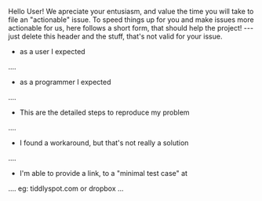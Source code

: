 Hello User! We apreciate your entusiasm, and value the time you will take to file an "actionable" issue. To speed things up for you and make issues more actionable for us, here follows a short form, that should help the project! --- just delete this header and the stuff, that's not valid for your issue.

 - as a user I expected
 
 ....
 
 
 - as a programmer I expected
 
 ....
 
 - This are the detailed steps to reproduce my problem
 
 ....
 
 - I found a workaround, but that's not really a solution
 
 ....
 
 - I'm able to provide a link, to a "minimal test case" at
 
 .... eg: tiddlyspot.com or dropbox ... 
 
 